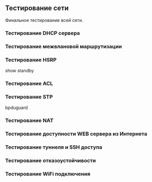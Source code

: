 ## Тестирование сети

Финальное тестирование всей сети.

### Тестирование DHCP сервера
### Тестирование межвлановой маршрутизации
### Тестирование HSRP

show standby

### Тестирование ACL
### Тестирование STP

bpduguard

### Тестирование NAT
### Тестирование доступности WEB сервера из Интернета
### Тестирование туннеля и SSH доступа
### Тестирование отказоустойчивости
### Тестирование WiFi подключения
